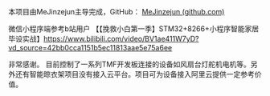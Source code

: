 本项目由MeJinzejun主导完成，GitHub： [MeJinzejun (github.com)](https://github.com/MeJinzejun) 

微信小程序端参考b站用户  【【挽救小白第一季】STM32+8266+小程序智能家居毕设实战】https://www.bilibili.com/video/BV1ae411W7yD?vd_source=42bb0cca1151b5ec11813aae5e75a6ee

非常感谢。
目前控制了一系列TMF开发板连接的设备如风扇台灯舵机电机等。另外还有智能晾衣架项目没有接入云平台。项目可为设备接入阿里云提供一定参考价值。

